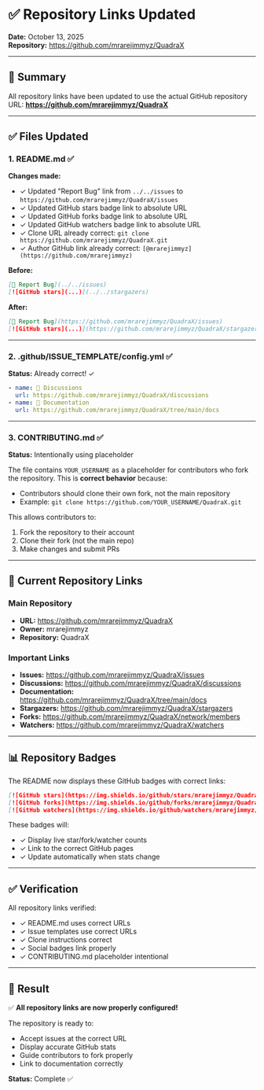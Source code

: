 # ✅ Repository Links Updated

**Date:** October 13, 2025  
**Repository:** https://github.com/mrarejimmyz/QuadraX

---

## 📝 Summary

All repository links have been updated to use the actual GitHub repository URL: **https://github.com/mrarejimmyz/QuadraX**

---

## ✅ Files Updated

### 1. README.md ✅
**Changes made:**
- ✓ Updated "Report Bug" link from `../../issues` to `https://github.com/mrarejimmyz/QuadraX/issues`
- ✓ Updated GitHub stars badge link to absolute URL
- ✓ Updated GitHub forks badge link to absolute URL  
- ✓ Updated GitHub watchers badge link to absolute URL
- ✓ Clone URL already correct: `git clone https://github.com/mrarejimmyz/QuadraX.git`
- ✓ Author GitHub link already correct: `[@mrarejimmyz](https://github.com/mrarejimmyz)`

**Before:**
```markdown
[🐛 Report Bug](../../issues)
[![GitHub stars](...)](../../stargazers)
```

**After:**
```markdown
[🐛 Report Bug](https://github.com/mrarejimmyz/QuadraX/issues)
[![GitHub stars](...)](https://github.com/mrarejimmyz/QuadraX/stargazers)
```

---

### 2. .github/ISSUE_TEMPLATE/config.yml ✅
**Status:** Already correct! ✓

```yaml
- name: 💬 Discussions
  url: https://github.com/mrarejimmyz/QuadraX/discussions
- name: 📖 Documentation
  url: https://github.com/mrarejimmyz/QuadraX/tree/main/docs
```

---

### 3. CONTRIBUTING.md ✅
**Status:** Intentionally using placeholder

The file contains `YOUR_USERNAME` as a placeholder for contributors who fork the repository. This is **correct behavior** because:
- Contributors should clone their own fork, not the main repository
- Example: `git clone https://github.com/YOUR_USERNAME/QuadraX.git`

This allows contributors to:
1. Fork the repository to their account
2. Clone their fork (not the main repo)
3. Make changes and submit PRs

---

## 🔗 Current Repository Links

### Main Repository
- **URL:** https://github.com/mrarejimmyz/QuadraX
- **Owner:** mrarejimmyz
- **Repository:** QuadraX

### Important Links
- **Issues:** https://github.com/mrarejimmyz/QuadraX/issues
- **Discussions:** https://github.com/mrarejimmyz/QuadraX/discussions
- **Documentation:** https://github.com/mrarejimmyz/QuadraX/tree/main/docs
- **Stargazers:** https://github.com/mrarejimmyz/QuadraX/stargazers
- **Forks:** https://github.com/mrarejimmyz/QuadraX/network/members
- **Watchers:** https://github.com/mrarejimmyz/QuadraX/watchers

---

## 📊 Repository Badges

The README now displays these GitHub badges with correct links:

```markdown
[![GitHub stars](https://img.shields.io/github/stars/mrarejimmyz/QuadraX?style=social)](https://github.com/mrarejimmyz/QuadraX/stargazers)
[![GitHub forks](https://img.shields.io/github/forks/mrarejimmyz/QuadraX?style=social)](https://github.com/mrarejimmyz/QuadraX/network/members)
[![GitHub watchers](https://img.shields.io/github/watchers/mrarejimmyz/QuadraX?style=social)](https://github.com/mrarejimmyz/QuadraX/watchers)
```

These badges will:
- ✓ Display live star/fork/watcher counts
- ✓ Link to the correct GitHub pages
- ✓ Update automatically when stats change

---

## ✅ Verification

All repository links verified:
- ✓ README.md uses correct URLs
- ✓ Issue templates use correct URLs
- ✓ Clone instructions correct
- ✓ Social badges link properly
- ✓ CONTRIBUTING.md placeholder intentional

---

## 🎯 Result

✅ **All repository links are now properly configured!**

The repository is ready to:
- Accept issues at the correct URL
- Display accurate GitHub stats
- Guide contributors to fork properly
- Link to documentation correctly

**Status:** Complete ✅

